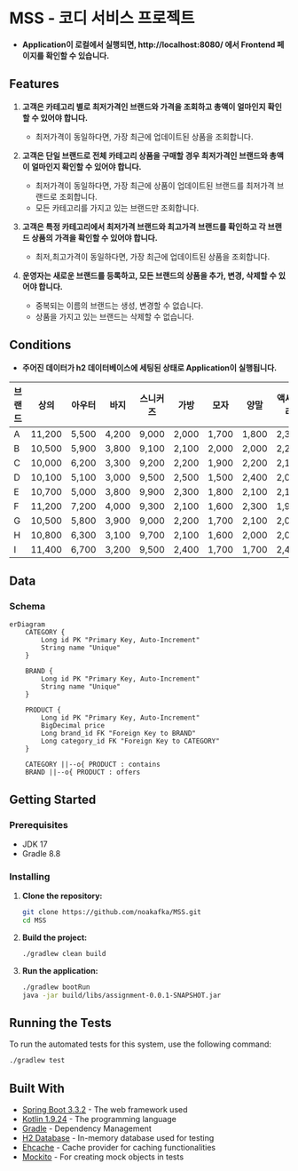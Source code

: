 # MSS - 코디 서비스 프로젝트
- **Application이 로컬에서 실행되면, http://localhost:8080/ 에서 Frontend 페이지를 확인할 수 있습니다.**

## Features

1. **고객은 카테고리 별로 최저가격인 브랜드와 가격을 조회하고 총액이 얼마인지 확인할 수 있어야 합니다.**
   - 최저가격이 동일하다면, 가장 최근에 업데이트된 상품을 조회합니다.


2. **고객은 단일 브랜드로 전체 카테고리 상품을 구매할 경우 최저가격인 브랜드와 총액이 얼마인지 확인할 수 있어야 합니다.**
   - 최저가격이 동일하다면, 가장 최근에 상품이 업데이트된 브랜드를 최저가격 브랜드로 조회합니다.
   - 모든 카테고리를 가지고 있는 브랜드만 조회합니다.


3. **고객은 특정 카테고리에서 최저가격 브랜드와 최고가격 브랜드를 확인하고 각 브랜드 상품의 가격을 확인할 수 있어야 합니다.**
   - 최저,최고가격이 동일하다면, 가장 최근에 업데이트된 상품을 조회합니다.


4. **운영자는 새로운 브랜드를 등록하고, 모든 브랜드의 상품을 추가, 변경, 삭제할 수 있어야 합니다.**
   - 중복되는 이름의 브랜드는 생성, 변경할 수 없습니다.
   - 상품을 가지고 있는 브랜드는 삭제할 수 없습니다.

## Conditions
- **주어진 데이터가 h2 데이터베이스에 세팅된 상태로 Application이 실행됩니다.**

| 브랜드 | 상의   | 아우터 | 바지  | 스니커즈 | 가방  | 모자  | 양말  | 액세서리 |
|--------|--------|--------|-------|----------|-------|-------|-------|----------|
| A      | 11,200 | 5,500  | 4,200 | 9,000    | 2,000 | 1,700 | 1,800 | 2,300    |
| B      | 10,500 | 5,900  | 3,800 | 9,100    | 2,100 | 2,000 | 2,000 | 2,200    |
| C      | 10,000 | 6,200  | 3,300 | 9,200    | 2,200 | 1,900 | 2,200 | 2,100    |
| D      | 10,100 | 5,100  | 3,000 | 9,500    | 2,500 | 1,500 | 2,400 | 2,000    |
| E      | 10,700 | 5,000  | 3,800 | 9,900    | 2,300 | 1,800 | 2,100 | 2,100    |
| F      | 11,200 | 7,200  | 4,000 | 9,300    | 2,100 | 1,600 | 2,300 | 1,900    |
| G      | 10,500 | 5,800  | 3,900 | 9,000    | 2,200 | 1,700 | 2,100 | 2,000    |
| H      | 10,800 | 6,300  | 3,100 | 9,700    | 2,100 | 1,600 | 2,000 | 2,000    |
| I      | 11,400 | 6,700  | 3,200 | 9,500    | 2,400 | 1,700 | 1,700 | 2,400    |


## Data

### Schema
```mermaid
erDiagram
    CATEGORY {
        Long id PK "Primary Key, Auto-Increment"
        String name "Unique"
    }

    BRAND {
        Long id PK "Primary Key, Auto-Increment"
        String name "Unique"
    }

    PRODUCT {
        Long id PK "Primary Key, Auto-Increment"
        BigDecimal price
        Long brand_id FK "Foreign Key to BRAND"
        Long category_id FK "Foreign Key to CATEGORY"
    }

    CATEGORY ||--o{ PRODUCT : contains
    BRAND ||--o{ PRODUCT : offers
```

## Getting Started

### Prerequisites
- JDK 17
- Gradle 8.8

### Installing

1. **Clone the repository:**

   ```bash
   git clone https://github.com/noakafka/MSS.git
   cd MSS
   ```

2. **Build the project:**

   ```bash
   ./gradlew clean build
   ```

3. **Run the application:**

   ```bash
   ./gradlew bootRun
   java -jar build/libs/assignment-0.0.1-SNAPSHOT.jar
   ```

## Running the Tests

To run the automated tests for this system, use the following command:

```bash
./gradlew test
```

## Built With

* [Spring Boot 3.3.2](https://spring.io/projects/spring-boot) - The web framework used
* [Kotlin 1.9.24](https://kotlinlang.org/) - The programming language
* [Gradle](https://gradle.org/) - Dependency Management
* [H2 Database](https://www.h2database.com/html/main.html) - In-memory database used for testing
* [Ehcache](https://www.ehcache.org/) - Cache provider for caching functionalities
* [Mockito](https://site.mockito.org/) - For creating mock objects in tests
